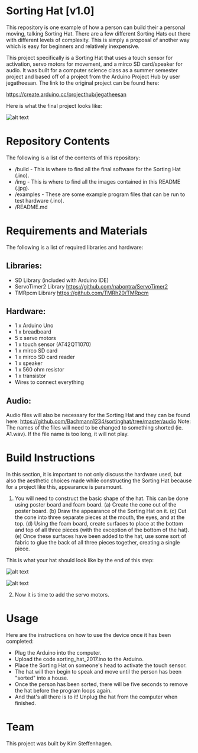 # Sorting Hat [v1.0]

This repository is one example of how a person can build their a personal moving, talking Sorting Hat. There are a few different Sorting Hats out there with different levels of complexity. This is simply a proposal of another way which is easy for beginners and relatively inexpensive.

This project specifically is a Sorting Hat that uses a touch sensor for activation, servo motors for movement, and a mirco SD card/speaker for audio. It was built for a computer science class as a summer semester project and based off of a project from the Arduino Project Hub by user jegatheesan. The link to the original project can be found here:

https://create.arduino.cc/projecthub/jegatheesan

Here is what the final project looks like:

![alt text][img1]

[img1]: https://github.com/steffeki/Sorting-Hat-2017/blob/master/img/completed_hat.JPG "Completed Hat"

# Repository Contents

The following is a list of the contents of this repository:

* /build - This is where to find all the final software for the Sorting Hat (.ino).
* /img - This is where to find all the images contained in this README (.jpg).
* /examples - These are some example program files that can be run to test hardware (.ino).
* /README.md

# Requirements and Materials

The following is a list of required libraries and hardware:

Libraries:
-

* SD Library (included with Arduino IDE)
* ServoTimer2 Library https://github.com/nabontra/ServoTimer2
* TMRpcm Library https://github.com/TMRh20/TMRpcm

Hardware:
-

* 1 x Arduino Uno 
* 1 x breadboard
* 5 x servo motors
* 1 x touch sensor (AT42QT1070)
* 1 x mirco SD card
* 1 x mirco SD card reader
* 1 x speaker
* 1 x 560 ohm resistor
* 1 x transistor
* Wires to connect everything

Audio:
-

Audio files will also be necessary for the Sorting Hat and they can be found here:
https://github.com/Bachmann1234/sortinghat/tree/master/audio
Note: The names of the files will need to be changed to something shorted (ie. A1.wav). If the file name is too long, it will not play.

# Build Instructions

In this section, it is important to not only discuss the hardware used, but also the aesthetic choices made while constructing the Sorting Hat because for a project like this, appearance is paramount.

1) You will need to construct the basic shape of the hat. This can be done using poster board and foam board.
  (a) Create the cone out of the poster board.
  (b) Draw the appearance of the Sorting Hat on it.
  (c) Cut the cone into three separate pieces at the mouth, the eyes, and at the top.
  (d) Using the foam board, create surfaces to place at the bottom and top of all three pieces (with the exception of the bottom of the       hat).
  (e) Once these surfaces have been added to the hat, use some sort of fabric to glue the back of all three pieces together, creating a       single piece.

This is what your hat should look like by the end of this step:

![alt text][img2]

[img2]: https://github.com/steffeki/Sorting-Hat-2017/blob/master/img/basic_hat_front.JPG "Hat from Front"

![alt text][img3]

[img3]: https://github.com/steffeki/Sorting-Hat-2017/blob/master/img/basic_hat_back.JPG "Hat from Back"

2) Now it is time to add the servo motors.

# Usage

Here are the instructions on how to use the device once it has been completed:

- Plug the Arduino into the computer.
- Upload the code sorting_hat_2017.ino to the Arduino.
- Place the Sorting Hat on someone's head to activate the touch sensor.
- The hat will then begin to speak and move until the person has been "sorted" into a house.
- Once the person has been sorted, there will be five seconds to remove the hat before the program loops again.
- And that's all there is to it! Unplug the hat from the computer when finished.

# Team

This project was built by Kim Steffenhagen.
